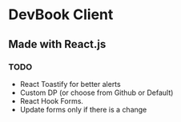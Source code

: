 # DevBook Client

## Made with React.js

### TODO

- React Toastify for better alerts
- Custom DP (or choose from Github or Default)
- React Hook Forms.
- Update forms only if there is a change
